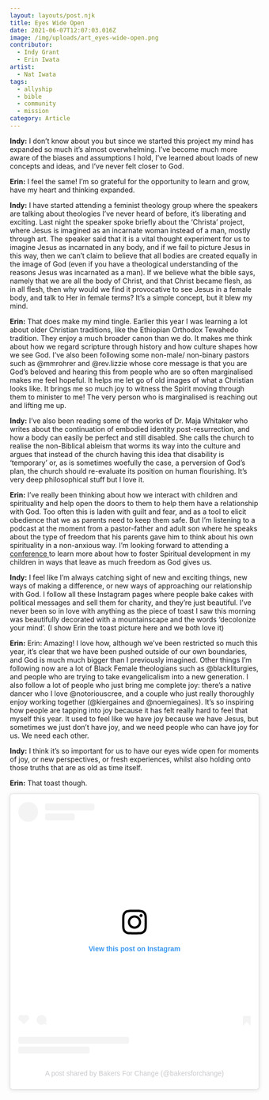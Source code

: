 ```yaml
---
layout: layouts/post.njk
title: Eyes Wide Open
date: 2021-06-07T12:07:03.016Z
image: /img/uploads/art_eyes-wide-open.png
contributor:
  - Indy Grant
  - Erin Iwata
artist:
  - Nat Iwata
tags:
  - allyship
  - bible
  - community
  - mission
category: Article
---
```

**Indy:** I don’t know about you but since we started this project my mind has expanded so much it’s almost overwhelming. I’ve become much more aware of the biases and assumptions I hold, I’ve learned about loads of new concepts and ideas, and I’ve never felt closer to God. 

**Erin:** I feel the same! I’m so grateful for the opportunity to learn and grow, have my heart and thinking expanded. 

**Indy:** I have started attending a feminist theology group where the speakers are talking about theologies I’ve never heard of before, it’s liberating and exciting. Last night the speaker spoke briefly about the ‘Christa’ project, where Jesus is imagined as an incarnate woman instead of a man, mostly through art. The speaker said that it is a vital thought experiment for us to imagine Jesus as incarnated in any body, and if we fail to picture Jesus in this way, then we can’t claim to believe that all bodies are created equally in the image of God (even if you have a theological understanding of the reasons Jesus was incarnated as a man). If we believe what the bible says, namely that we are all the body of Christ, and that Christ became flesh, as in all flesh, then why would we find it provocative to see Jesus in a female body, and talk to Her in female terms? It’s a simple concept, but it blew my mind. 

**Erin:** That does make my mind tingle. Earlier this year I was learning a lot about older Christian traditions, like the Ethiopian Orthodox Tewahedo tradition. They enjoy a much broader canon than we do. It makes me think about how we regard scripture through history and how culture shapes how we see God. I’ve also been following some non-male/ non-binary pastors such as @mmrohrer and @rev.lizzie whose core message is that you are God’s beloved and hearing this from people who are so often marginalised makes me feel hopeful. It helps me let go of old images of what a Christian looks like.  It brings me so much joy to witness the Spirit moving through them to minister to me! The very person who is marginalised is reaching out and lifting me up. 

**Indy:** I’ve also been reading some of the works of Dr. Maja Whitaker who writes about the continuation of embodied identity post-resurrection, and how a body can easily be perfect and still disabled. She calls the church to realise the non-Biblical ableism that worms its way into the culture and argues that instead of the church having this idea that disability is ‘temporary’ or, as is sometimes woefully the case, a perversion of God’s plan, the church should re-evaluate its position on human flourishing. It’s very deep philosophical stuff but I love it. 

**Erin:** I’ve really been thinking about how we interact with children and spirituality and help open the doors to them to help them have a relationship with God. Too often this is laden with guilt and fear, and as a tool to elicit obedience that we as parents need to keep them safe. But I’m listening to a podcast at the moment from a pastor-father and adult son where he speaks about the type of freedom that his parents gave him to think about his own spirituality in a non-anxious way. I’m looking forward to attending a [conference ](https://www.tracebelll.com/kids-and-spirituality)to learn more about how to foster Spiritual development in my children in ways that leave as much freedom as God gives us. 

**Indy:** I feel like I’m always catching sight of new and exciting things, new ways of making a difference, or new ways of approaching our relationship with God. I follow all these Instagram pages where people bake cakes with political messages and sell them for charity, and they’re just beautiful. I’ve never been so in love with anything as the piece of toast I saw this morning was beautifully decorated with a mountainscape and the words ‘decolonize your mind’. (I show Erin the toast picture here and we both love it)

**Erin:** Erin: Amazing! I love how, although we’ve been restricted so much this year, it’s clear that we have been pushed outside of our own boundaries, and God is much much bigger than I previously imagined. Other things I’m following now are a lot of Black Female theologians such as @blackliturgies, and people who are trying to take evangelicalism into a new generation. I also follow a lot of people who just bring me complete joy: there’s a native dancer who I love @notoriouscree, and a couple who just really thoroughly enjoy working together (@kiergaines and @noemiegaines). It’s so inspiring how people are tapping into joy because it has felt really hard to feel that myself this year. It used to feel like we have joy because we have Jesus, but sometimes we just don’t have joy, and we need people who can have joy for us. We need each other.

**Indy:** I think it’s so important for us to have our eyes wide open for moments of joy, or new perspectives, or fresh experiences, whilst also holding onto those truths that are as old as time itself. 

**Erin:** That toast though.

<blockquote class="instagram-media" data-instgrm-permalink="https://www.instagram.com/p/CPnmMvUhyVI/?utm_source=ig_embed&amp;utm_campaign=loading" data-instgrm-version="13" style=" background:#FFF; border:0; border-radius:3px; box-shadow:0 0 1px 0 rgba(0,0,0,0.5),0 1px 10px 0 rgba(0,0,0,0.15); margin: 1px; max-width:540px; min-width:326px; padding:0; width:99.375%; width:-webkit-calc(100% - 2px); width:calc(100% - 2px);"><div style="padding:16px;"> <a href="https://www.instagram.com/p/CPnmMvUhyVI/?utm_source=ig_embed&amp;utm_campaign=loading" style=" background:#FFFFFF; line-height:0; padding:0 0; text-align:center; text-decoration:none; width:100%;" target="_blank"> <div style=" display: flex; flex-direction: row; align-items: center;"> <div style="background-color: #F4F4F4; border-radius: 50%; flex-grow: 0; height: 40px; margin-right: 14px; width: 40px;"></div> <div style="display: flex; flex-direction: column; flex-grow: 1; justify-content: center;"> <div style=" background-color: #F4F4F4; border-radius: 4px; flex-grow: 0; height: 14px; margin-bottom: 6px; width: 100px;"></div> <div style=" background-color: #F4F4F4; border-radius: 4px; flex-grow: 0; height: 14px; width: 60px;"></div></div></div><div style="padding: 19% 0;"></div> <div style="display:block; height:50px; margin:0 auto 12px; width:50px;"><svg width="50px" height="50px" viewBox="0 0 60 60" version="1.1" xmlns="https://www.w3.org/2000/svg" xmlns:xlink="https://www.w3.org/1999/xlink"><g stroke="none" stroke-width="1" fill="none" fill-rule="evenodd"><g transform="translate(-511.000000, -20.000000)" fill="#000000"><g><path d="M556.869,30.41 C554.814,30.41 553.148,32.076 553.148,34.131 C553.148,36.186 554.814,37.852 556.869,37.852 C558.924,37.852 560.59,36.186 560.59,34.131 C560.59,32.076 558.924,30.41 556.869,30.41 M541,60.657 C535.114,60.657 530.342,55.887 530.342,50 C530.342,44.114 535.114,39.342 541,39.342 C546.887,39.342 551.658,44.114 551.658,50 C551.658,55.887 546.887,60.657 541,60.657 M541,33.886 C532.1,33.886 524.886,41.1 524.886,50 C524.886,58.899 532.1,66.113 541,66.113 C549.9,66.113 557.115,58.899 557.115,50 C557.115,41.1 549.9,33.886 541,33.886 M565.378,62.101 C565.244,65.022 564.756,66.606 564.346,67.663 C563.803,69.06 563.154,70.057 562.106,71.106 C561.058,72.155 560.06,72.803 558.662,73.347 C557.607,73.757 556.021,74.244 553.102,74.378 C549.944,74.521 548.997,74.552 541,74.552 C533.003,74.552 532.056,74.521 528.898,74.378 C525.979,74.244 524.393,73.757 523.338,73.347 C521.94,72.803 520.942,72.155 519.894,71.106 C518.846,70.057 518.197,69.06 517.654,67.663 C517.244,66.606 516.755,65.022 516.623,62.101 C516.479,58.943 516.448,57.996 516.448,50 C516.448,42.003 516.479,41.056 516.623,37.899 C516.755,34.978 517.244,33.391 517.654,32.338 C518.197,30.938 518.846,29.942 519.894,28.894 C520.942,27.846 521.94,27.196 523.338,26.654 C524.393,26.244 525.979,25.756 528.898,25.623 C532.057,25.479 533.004,25.448 541,25.448 C548.997,25.448 549.943,25.479 553.102,25.623 C556.021,25.756 557.607,26.244 558.662,26.654 C560.06,27.196 561.058,27.846 562.106,28.894 C563.154,29.942 563.803,30.938 564.346,32.338 C564.756,33.391 565.244,34.978 565.378,37.899 C565.522,41.056 565.552,42.003 565.552,50 C565.552,57.996 565.522,58.943 565.378,62.101 M570.82,37.631 C570.674,34.438 570.167,32.258 569.425,30.349 C568.659,28.377 567.633,26.702 565.965,25.035 C564.297,23.368 562.623,22.342 560.652,21.575 C558.743,20.834 556.562,20.326 553.369,20.18 C550.169,20.033 549.148,20 541,20 C532.853,20 531.831,20.033 528.631,20.18 C525.438,20.326 523.257,20.834 521.349,21.575 C519.376,22.342 517.703,23.368 516.035,25.035 C514.368,26.702 513.342,28.377 512.574,30.349 C511.834,32.258 511.326,34.438 511.181,37.631 C511.035,40.831 511,41.851 511,50 C511,58.147 511.035,59.17 511.181,62.369 C511.326,65.562 511.834,67.743 512.574,69.651 C513.342,71.625 514.368,73.296 516.035,74.965 C517.703,76.634 519.376,77.658 521.349,78.425 C523.257,79.167 525.438,79.673 528.631,79.82 C531.831,79.965 532.853,80.001 541,80.001 C549.148,80.001 550.169,79.965 553.369,79.82 C556.562,79.673 558.743,79.167 560.652,78.425 C562.623,77.658 564.297,76.634 565.965,74.965 C567.633,73.296 568.659,71.625 569.425,69.651 C570.167,67.743 570.674,65.562 570.82,62.369 C570.966,59.17 571,58.147 571,50 C571,41.851 570.966,40.831 570.82,37.631"></path></g></g></g></svg></div><div style="padding-top: 8px;"> <div style=" color:#3897f0; font-family:Arial,sans-serif; font-size:14px; font-style:normal; font-weight:550; line-height:18px;"> View this post on Instagram</div></div><div style="padding: 12.5% 0;"></div> <div style="display: flex; flex-direction: row; margin-bottom: 14px; align-items: center;"><div> <div style="background-color: #F4F4F4; border-radius: 50%; height: 12.5px; width: 12.5px; transform: translateX(0px) translateY(7px);"></div> <div style="background-color: #F4F4F4; height: 12.5px; transform: rotate(-45deg) translateX(3px) translateY(1px); width: 12.5px; flex-grow: 0; margin-right: 14px; margin-left: 2px;"></div> <div style="background-color: #F4F4F4; border-radius: 50%; height: 12.5px; width: 12.5px; transform: translateX(9px) translateY(-18px);"></div></div><div style="margin-left: 8px;"> <div style=" background-color: #F4F4F4; border-radius: 50%; flex-grow: 0; height: 20px; width: 20px;"></div> <div style=" width: 0; height: 0; border-top: 2px solid transparent; border-left: 6px solid #f4f4f4; border-bottom: 2px solid transparent; transform: translateX(16px) translateY(-4px) rotate(30deg)"></div></div><div style="margin-left: auto;"> <div style=" width: 0px; border-top: 8px solid #F4F4F4; border-right: 8px solid transparent; transform: translateY(16px);"></div> <div style=" background-color: #F4F4F4; flex-grow: 0; height: 12px; width: 16px; transform: translateY(-4px);"></div> <div style=" width: 0; height: 0; border-top: 8px solid #F4F4F4; border-left: 8px solid transparent; transform: translateY(-4px) translateX(8px);"></div></div></div> <div style="display: flex; flex-direction: column; flex-grow: 1; justify-content: center; margin-bottom: 24px;"> <div style=" background-color: #F4F4F4; border-radius: 4px; flex-grow: 0; height: 14px; margin-bottom: 6px; width: 224px;"></div> <div style=" background-color: #F4F4F4; border-radius: 4px; flex-grow: 0; height: 14px; width: 144px;"></div></div></a><p style=" color:#c9c8cd; font-family:Arial,sans-serif; font-size:14px; line-height:17px; margin-bottom:0; margin-top:8px; overflow:hidden; padding:8px 0 7px; text-align:center; text-overflow:ellipsis; white-space:nowrap;"><a href="https://www.instagram.com/p/CPnmMvUhyVI/?utm_source=ig_embed&amp;utm_campaign=loading" style=" color:#c9c8cd; font-family:Arial,sans-serif; font-size:14px; font-style:normal; font-weight:normal; line-height:17px; text-decoration:none;" target="_blank">A post shared by Bakers For Change (@bakersforchange)</a></p></div></blockquote> <script async src="//www.instagram.com/embed.js"></script>